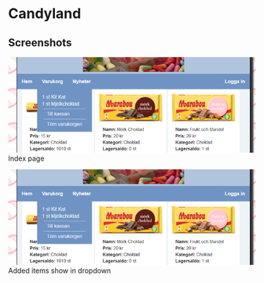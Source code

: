 # Candyland
## Screenshots
![Image login](/screenshots/index.png)  
Index page

![Image login](/screenshots/cart_dropdown.png)  
Added items show in dropdown
